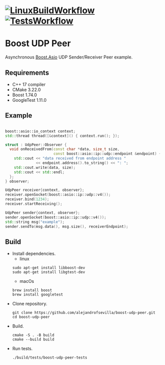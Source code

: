 # [![LinuxBuildWorkflow](https://github.com/alejandrofsevilla/boost-udp-server-client/actions/workflows/LinuxBuild.yml/badge.svg)](https://github.com/alejandrofsevilla/boost-udp-server-client/actions/workflows/LinuxBuild.yml?event=push) [![TestsWorkflow](https://github.com/alejandrofsevilla/boost-udp-server-client/actions/workflows/LinuxBuildAndTest.yml/badge.svg)](https://github.com/alejandrofsevilla/boost-udp-server-client/actions/workflows/LinuxBuildAndTest.yml?event=push)
# Boost UDP Peer
Asynchronous [Boost.Asio](https://www.boost.org/doc/libs/1_74_0/doc/html/boost_asio.html) UDP Sender/Receiver Peer example.
## Requirements
- C++ 17 compiler
- CMake 3.22.0
- Boost 1.74.0
- GoogleTest 1.11.0
## Example
```cpp

boost::asio::io_context context;
std::thread thread([&context]() { context.run(); });

struct : UdpPeer::Observer {
  void onReceivedFrom(const char *data, size_t size,
                      const boost::asio::ip::udp::endpoint &endpoint) {
    std::cout << "data received from endpoint address "
              << endpoint.address().to_string() << ": ";
    std::cout.write(data, size);
    std::cout << std::endl;
  };
} observer;

UdpPeer receiver{context, observer};
receiver.openSocket(boost::asio::ip::udp::v4());
receiver.bind(1234);
receiver.startReceiving();

UdpPeer sender{context, observer};
sender.openSocket(boost::asio::ip::udp::v4());
std::string msg("example");
sender.sendTo(msg.data(), msg.size(), receiverEndpoint);

```
## Build
- Install dependencies.
  - linux 
   ```terminal
   sudo apt-get install libboost-dev
   sudo apt-get install libgtest-dev
   ```
  - macOs
   ```terminal
   brew install boost
   brew install googletest
   ```
- Clone repository.
   ```terminal
   git clone https://github.com/alejandrofsevilla/boost-udp-peer.git
   cd boost-udp-peer
   ```
- Build.
   ```terminal
   cmake -S . -B build
   cmake --build build
   ```
- Run tests.
   ```terminal
   ./build/tests/boost-udp-peer-tests 
   ```
